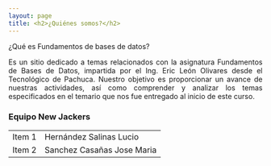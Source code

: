 ```yaml
---
layout: page
title: <h2>¿Quiénes somos?</h2>
---
```

¿Qué es Fundamentos de bases de datos?

<p style="text-align: justify;">Es un sitio dedicado a temas relacionados con la asignatura Fundamentos de Bases de Datos, impartida por el Ing. Eric León Olivares desde el Tecnológico de Pachuca. Nuestro objetivo es proporcionar un avance de nuestras actividades, así como comprender y analizar los temas especificados en el temario que nos fue entregado al inicio de este curso. </p>

### Equipo New Jackers

|  |  |  
| :------- | :------ | 
| Item 1   | Hernández Salinas Lucio  | 
| Item 2   | Sanchez Casañas Jose Maria   | 
